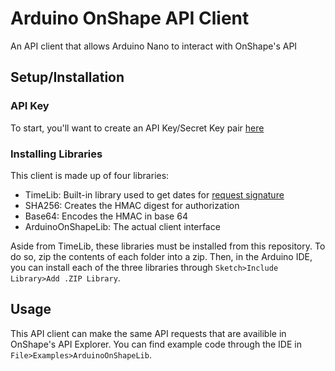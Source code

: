 # Arduino OnShape API Client

An API client that allows Arduino Nano to interact with OnShape's API

## Setup/Installation

### API Key

To start, you'll want to create an API Key/Secret Key pair [here](https://dev-portal.onshape.com/keys)

### Installing Libraries

This client is made up of four libraries:

- TimeLib: Built-in library used to get dates for [request signature](https://dev-portal.onshape.com/keys)
- SHA256: Creates the HMAC digest for authorization
- Base64: Encodes the HMAC in base 64
- ArduinoOnShapeLib: The actual client interface

Aside from TimeLib, these libraries must be installed from this repository. To do so, zip the contents of each folder into a zip. Then, in the Arduino IDE, you can install each of the three libraries through `Sketch>Include Library>Add .ZIP Library`.

## Usage

This API client can make the same API requests that are availible in OnShape's API Explorer. You can find example code through the IDE in `File>Examples>ArduinoOnShapeLib`.